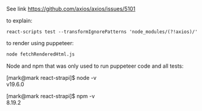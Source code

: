 See link https://github.com/axios/axios/issues/5101

to explain:

```
react-scripts test --transformIgnorePatterns 'node_modules/(?!axios)/'
```
to render using puppeteer:

```bash
node fetchRenderedHtml.js
```

Node and npm that was only used to run puppeteer code and all tests:

[mark@mark react-strapi]$ node -v                                                              
v19.6.0
                                                                           
[mark@mark react-strapi]$ npm -v                                                               
8.19.2 
